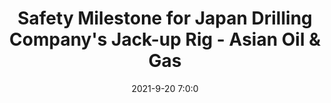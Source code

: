---
"title": "Safety Milestone for Japan Drilling Company's Jack-up Rig - Asian Oil & Gas"
"date": "2021-9-20 7:0:0"
"feed_name": "GOOGLENEWSDRILLING"
"feed_website": "https://news.google.com/search?q=drilling%2Bincident&hl=en-US&gl=US&ceid=US:en"
"feed_rss": "https://news.google.com/rss/search?q=drilling%2Bincident&hl=en-US&gl=US&ceid=US:en"
"link": "https://aogdigital.com/news/490739-safety-milestone-for-japan-drilling-companys-jackup-rig"
"source": "{'href': 'https://aogdigital.com', 'title': 'Asian Oil & Gas'}"
"file": "_posts/2021-1-1-4166e18096aff2f28b49ef85d9e31ffc5b27caf8.md"
"accident": "0"
"drilling": "0"
"dead": "0"
"injured": "0"
"arrested": "0"
"where": "unknown site"
"causes": "unknown"
"place": "unknown place"
---